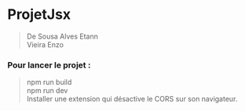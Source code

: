 # ProjetJsx
>De Sousa Alves Etann\
>Vieira Enzo

### Pour lancer le projet : 
> npm run build\
> npm run dev\
> Installer une extension qui désactive le CORS sur son navigateur.

